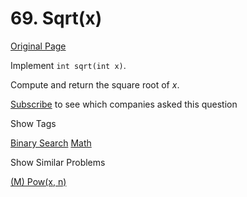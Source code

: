 # 69. Sqrt(x)

[Original Page](https://leetcode.com/problems/sqrtx/)

Implement `int sqrt(int x)`.

Compute and return the square root of _x_.

<div>

[Subscribe](/subscribe/) to see which companies asked this question

</div>

<div>

<div id="tags" class="btn btn-xs btn-warning">Show Tags</div>

<span class="hidebutton">[Binary Search](/tag/binary-search/) [Math](/tag/math/)</span></div>

<div>

<div id="similar" class="btn btn-xs btn-warning">Show Similar Problems</div>

<span class="hidebutton">[(M) Pow(x, n)](/problems/powx-n/)</span></div>